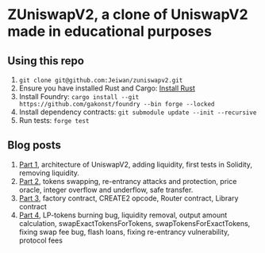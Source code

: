 # ZUniswapV2, a clone of UniswapV2 made in educational purposes

## Using this repo

1. `git clone git@github.com:Jeiwan/zuniswapv2.git`
1. Ensure you have installed Rust and Cargo: [Install Rust](https://www.rust-lang.org/tools/install)
1. Install Foundry:
   `cargo install --git https://github.com/gakonst/foundry --bin forge --locked`
1. Install dependency contracts:
   `git submodule update --init --recursive`
1. Run tests:
   `forge test`

## Blog posts

1. [Part 1](https://jeiwan.net/posts/programming-defi-uniswapv2-1/), architecture of UniswapV2, adding liquidity, first tests in Solidity, removing liquidity.
1. [Part 2](https://jeiwan.net/posts/programming-defi-uniswapv2-2/), tokens swapping, re-entrancy attacks and protection,
   price oracle, integer overflow and underflow, safe transfer.
1. [Part 3](https://jeiwan.net/posts/programming-defi-uniswapv2-3/), factory contract, CREATE2 opcode, Router contract, Library contract
1. [Part 4](https://jeiwan.net/posts/programming-defi-uniswapv2-4/), LP-tokens burning bug, liquidity removal, output amount calculation, swapExactTokensForTokens, swapTokensForExactTokens, fixing swap fee bug, flash loans, fixing re-entrancy vulnerability, protocol fees